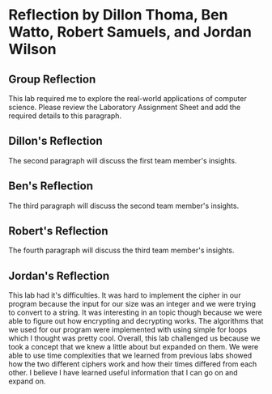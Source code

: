 # Reflection by Dillon Thoma, Ben Watto, Robert Samuels, and Jordan Wilson

## Group Reflection
This lab required me to explore the real-world applications of computer science.
Please review the Laboratory Assignment Sheet and add the required details to
this paragraph.

## Dillon's Reflection
The second paragraph will discuss the first team member's insights.

## Ben's Reflection
The third paragraph will discuss the second team member's insights.

## Robert's Reflection
The fourth paragraph will discuss the third team member's insights.

## Jordan's Reflection
This lab had it's difficulties. It was hard to implement the cipher in our
program because the input for our size was an integer and we were trying to
convert to a string. It was interesting in an topic though because we were able
to figure out how encrypting and decrypting works. The algorithms that we used
for our program were implemented with using simple for loops which I thought
was pretty cool. Overall, this lab challenged us because we took a concept that
we knew a little about but expanded on them. We were able to use time
complexities that we learned from previous labs showed how the two different
ciphers work and how their times differed from each other. I believe I have
learned useful information that I can go on and expand on.    
